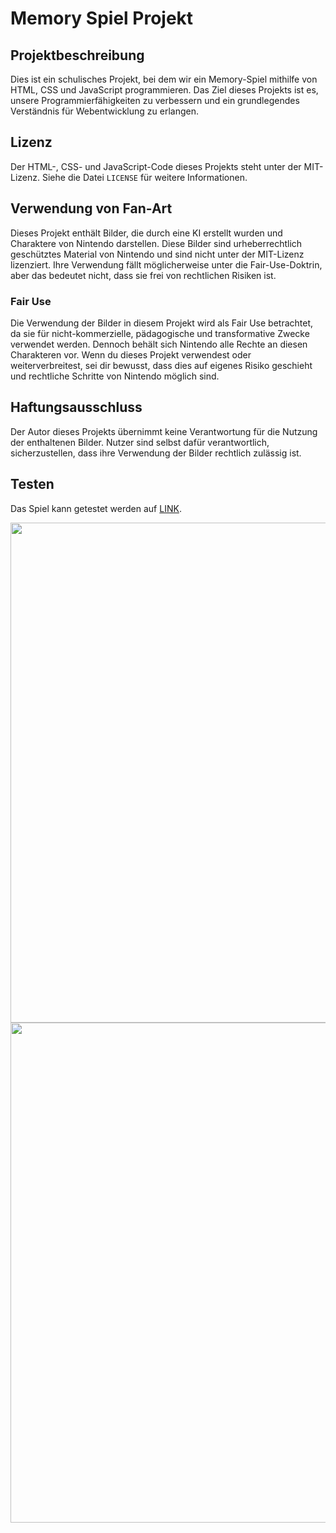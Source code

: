 # Memory Spiel Projekt

## Projektbeschreibung

Dies ist ein schulisches Projekt, bei dem wir ein Memory-Spiel mithilfe von HTML, CSS und JavaScript programmieren. Das Ziel dieses Projekts ist es, unsere Programmierfähigkeiten zu verbessern und ein grundlegendes Verständnis für Webentwicklung zu erlangen.

## Lizenz

Der HTML-, CSS- und JavaScript-Code dieses Projekts steht unter der MIT-Lizenz. Siehe die Datei `LICENSE` für weitere Informationen.

## Verwendung von Fan-Art

Dieses Projekt enthält Bilder, die durch eine KI erstellt wurden und Charaktere von Nintendo darstellen. Diese Bilder sind urheberrechtlich geschütztes Material von Nintendo und sind nicht unter der MIT-Lizenz lizenziert. Ihre Verwendung fällt möglicherweise unter die Fair-Use-Doktrin, aber das bedeutet nicht, dass sie frei von rechtlichen Risiken ist.

### Fair Use

Die Verwendung der Bilder in diesem Projekt wird als Fair Use betrachtet, da sie für nicht-kommerzielle, pädagogische und transformative Zwecke verwendet werden. Dennoch behält sich Nintendo alle Rechte an diesen Charakteren vor. Wenn du dieses Projekt verwendest oder weiterverbreitest, sei dir bewusst, dass dies auf eigenes Risiko geschieht und rechtliche Schritte von Nintendo möglich sind.

## Haftungsausschluss

Der Autor dieses Projekts übernimmt keine Verantwortung für die Nutzung der enthaltenen Bilder. Nutzer sind selbst dafür verantwortlich, sicherzustellen, dass ihre Verwendung der Bilder rechtlich zulässig ist.


## Testen

Das Spiel kann getestet werden auf <a href="https://memory.gerald-hasani.com" target="_blank">LINK</a>.



<img src="https://github.com/user-attachments/assets/7b0d261d-2188-4ab4-9fc6-bfff956d1476" width="800" height="auto">

<img src="https://github.com/user-attachments/assets/73e2fa6f-63bd-42d6-86b8-4ffc69e4a473" width="800" height="auto">

